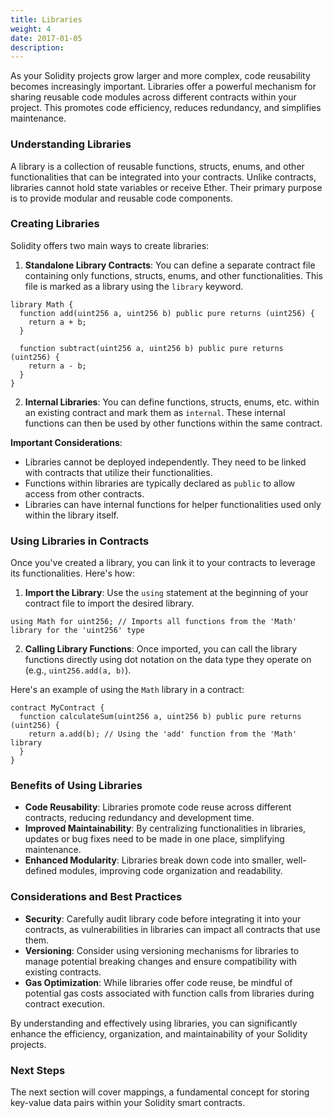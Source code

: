 ```yaml
---
title: Libraries
weight: 4
date: 2017-01-05
description: 
---
```


As your Solidity projects grow larger and more complex, code reusability becomes increasingly important. Libraries offer a powerful mechanism for sharing reusable code modules across different contracts within your project. This promotes code efficiency, reduces redundancy, and simplifies maintenance.


### Understanding Libraries
A library is a collection of reusable functions, structs, enums, and other functionalities that can be integrated into your contracts.  Unlike contracts, libraries cannot hold state variables or receive Ether. Their primary purpose is to provide modular and reusable code components.


### Creating Libraries
Solidity offers two main ways to create libraries:

1. **Standalone Library Contracts**: You can define a separate contract file containing only functions, structs, enums, and other functionalities. This file is marked as a library using the `library` keyword.

```solidity
library Math {
  function add(uint256 a, uint256 b) public pure returns (uint256) {
    return a + b;
  }

  function subtract(uint256 a, uint256 b) public pure returns (uint256) {
    return a - b;
  }
}
```

2. **Internal Libraries**: You can define functions, structs, enums, etc. within an existing contract and mark them as `internal`. These internal functions can then be used by other functions within the same contract.

**Important Considerations**:
* Libraries cannot be deployed independently. They need to be linked with contracts that utilize their functionalities.
* Functions within libraries are typically declared as `public` to allow access from other contracts.
* Libraries can have internal functions for helper functionalities used only within the library itself.


### Using Libraries in Contracts
Once you've created a library, you can link it to your contracts to leverage its functionalities. Here's how:

1. **Import the Library**: Use the `using` statement at the beginning of your contract file to import the desired library.

```solidity
using Math for uint256; // Imports all functions from the 'Math' library for the 'uint256' type
```

2. **Calling Library Functions**: Once imported, you can call the library functions directly using dot notation on the data type they operate on (e.g., `uint256.add(a, b)`).

Here's an example of using the `Math` library in a contract:

```solidity
contract MyContract {
  function calculateSum(uint256 a, uint256 b) public pure returns (uint256) {
    return a.add(b); // Using the 'add' function from the 'Math' library
  }
}
```

### Benefits of Using Libraries
* **Code Reusability**: Libraries promote code reuse across different contracts, reducing redundancy and development time.
* **Improved Maintainability**: By centralizing functionalities in libraries, updates or bug fixes need to be made in one place, simplifying maintenance.
* **Enhanced Modularity**: Libraries break down code into smaller, well-defined modules, improving code organization and readability.


### Considerations and Best Practices
* **Security**: Carefully audit library code before integrating it into your contracts, as vulnerabilities in libraries can impact all contracts that use them.
* **Versioning**: Consider using versioning mechanisms for libraries to manage potential breaking changes and ensure compatibility with existing contracts.
* **Gas Optimization**: While libraries offer code reuse, be mindful of potential gas costs associated with function calls from libraries during contract execution.

By understanding and effectively using libraries, you can significantly enhance the efficiency, organization, and maintainability of your Solidity projects.

### Next Steps
The next section will cover mappings, a fundamental concept for storing key-value data pairs within your Solidity smart contracts.
